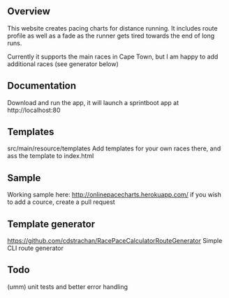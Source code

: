 ## Overview
This website creates pacing charts for distance running. It includes route profile as well as a fade as the runner gets tired towards the end of long runs.

Currently it supports the main races in Cape Town, but I am happy to add additional races (see generator below)

## Documentation
Download and run the app, it will launch a sprintboot app at http://localhost:80


## Templates
src/main/resource/templates
Add templates for your own races there, and ass the template to index.html

## Sample
Working sample here: http://onlinepacecharts.herokuapp.com/
if you wish to add a cource, create a pull request

## Template generator
https://github.com/cdstrachan/RacePaceCalculatorRouteGenerator
Simple CLI route generator

## Todo
(umm) unit tests and better error handling
